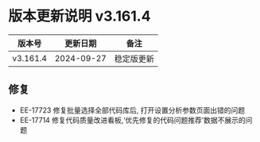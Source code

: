 # 版本更新说明 v3.161.4

| 版本号<br/>   | 更新日期<br/>   | 备注<br/>       |
| ------------- | --------------- | --------------- |
| v3.161.4<br/> | 2024-09-27<br/> | 稳定版更新<br/> |

## 修复

- EE-17723 修复批量选择全部代码库后, 打开设置分析参数页面出错的问题
- EE-17714 修复代码质量改进看板,‘优先修复的代码问题推荐’数据不展示的问题

